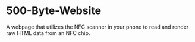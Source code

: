 # 500-Byte-Website
A webpage that utilizes the NFC scanner in your phone to read and render raw HTML data from an NFC chip.
